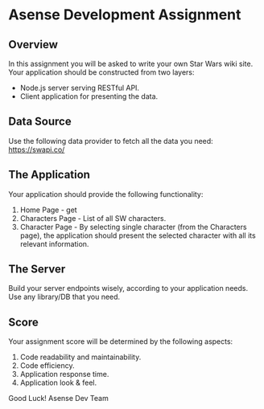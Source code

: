 # Asense Development Assignment

## Overview
In this assignment you will be asked to write your own Star Wars wiki site.
Your application should be constructed from two layers:
* Node.js server serving RESTful API.
* Client application for presenting the data.

## Data Source
Use the following data provider to fetch all the data you need:
https://swapi.co/

## The Application
Your application should provide the following functionality:
1. Home Page - get 
2. Characters Page - List of all SW characters.
3.  Character Page - By selecting single character (from the Characters page), the application should present the selected character with all its relevant information.

## The Server
Build your server endpoints wisely, according to your application needs.
Use any library/DB that you need.

## Score
Your assignment score will be determined by the following aspects:
1. Code readability and maintainability.
2. Code efficiency.
3. Application response time.
4. Application look & feel.

Good Luck!
Asense Dev Team